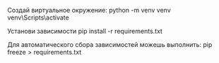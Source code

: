 Создай виртуальное окружение:
    python -m venv venv
    venv\Scripts\activate
 
Установи зависимости
    pip install -r requirements.txt

Для автоматического сбора зависимостей можешь выполнить:
    pip freeze > requirements.txt


